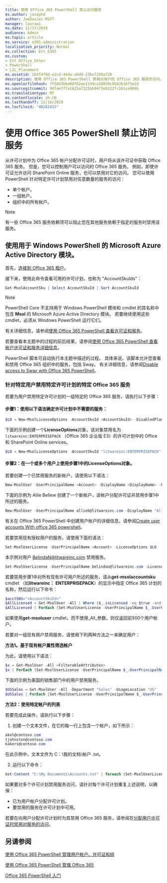 ```yaml
---
title: 使用 Office 365 PowerShell 禁止访问服务
ms.author: josephd
author: JoeDavies-MSFT
manager: laurawi
ms.date: 12/17/2019
audience: Admin
ms.topic: article
ms.service: o365-administration
localization_priority: Normal
ms.collection: Ent_O365
ms.custom:
- Ent_Office_Other
- PowerShell
- LIL_Placement
ms.assetid: 264f4f0d-e2cd-44da-a9d9-23bef250a720
description: 使用 Office 365 PowerShell 禁用对用户的 Office 365 服务的访问。
ms.openlocfilehash: 7f50d3bbe08f02ee1149ca10859c9583b10f5e2d
ms.sourcegitcommit: 9dfaeff7a1625a7325bb94f3eb322fc161ce066b
ms.translationtype: MT
ms.contentlocale: zh-CN
ms.lasthandoff: 12/18/2019
ms.locfileid: "40261415"
---
```

# <a name="disable-access-to-services-with-office-365-powershell"></a>使用 Office 365 PowerShell 禁止访问服务

从许可计划中为 Office 365 帐户分配许可证时，用户将从该许可证中获取 Office 365 服务。 但是，您可以控制用户可以访问的 Office 365 服务。 例如，即使许可证允许访问 SharePoint Online 服务，也可以禁用对它的访问。 您可以使用 PowerShell 针对特定许可计划禁用对任意数量的服务的访问：

- 单个帐户。
- 一组帐户。
- 组织中的所有帐户。

>[!Note]
>有一些 Office 365 服务依赖项可以阻止您在其他服务依赖于指定的服务时禁用该服务。
>

## <a name="use-the-microsoft-azure-active-directory-module-for-windows-powershell"></a>使用用于 Windows PowerShell 的 Microsoft Azure Active Directory 模块。

首先，[连接到 Office 365 租户](connect-to-office-365-powershell.md#connect-with-the-microsoft-azure-active-directory-module-for-windows-powershell)。

接下来，使用此命令查看可用的许可计划，也称为 "AccountSkuIds"：

```powershell
Get-MsolAccountSku | Select AccountSkuId | Sort AccountSkuId
```

>[!Note]
>PowerShell Core 不支持用于 Windows PowerShell 模块和 cmdlet 的其名称中包含 **Msol** 的 Microsoft Azure Active Directory 模块。 若要继续使用这些 cmdlet，必须从 Windows PowerShell 运行它们。
>

有关详细信息，请参阅[使用 Office 365 PowerShell 查看许可证和服务](view-licenses-and-services-with-office-365-powershell.md)。
    
若要查看本主题中的过程的前后结果，请参阅[使用 Office 365 PowerShell 查看帐户许可证和服务详细信息](view-account-license-and-service-details-with-office-365-powershell.md)。
    
PowerShell 脚本可自动执行本主题中描述的过程。 具体来说，该脚本允许您查看和禁用 Office 365 组织中的服务，包括 Sway。 有关详细信息，请参阅[Disable access to Sway with Office 365 PowerShell](disable-access-to-sway-with-office-365-powershell.md)。
    
    
### <a name="disable-specific-office-365-services-for-specific-users-for-a-specific-licensing-plan"></a>针对特定用户禁用特定许可计划的特定 Office 365 服务
  
若要为用户禁用特定许可计划的一组特定的 Office 365 服务，请执行以下步骤：
  
#### <a name="step-1-identify-the-undesirable-services-in-the-licensing-plan-by-using-the-following-syntax"></a>步骤1：使用以下语法确定许可计划中不需要的服务：
    
```powershell
$LO = New-MsolLicenseOptions -AccountSkuId <AccountSkuId> -DisabledPlans "<UndesirableService1>", "<UndesirableService2>"...
```

下面的示例创建一个**LicenseOptions**对象，该对象禁用名为`litwareinc:ENTERPRISEPACK` （Office 365 企业版 E3）的许可计划中的 Office 和 SharePoint Online services。
    
```powershell
$LO = New-MsolLicenseOptions -AccountSkuId "litwareinc:ENTERPRISEPACK" -DisabledPlans "SHAREPOINTWAC", "SHAREPOINTENTERPRISE"
```

#### <a name="step-2-use-the-licenseoptions-object-from-step-1-on-one-or-more-users"></a>步骤2：在一个或多个用户上使用步骤1中的**LicenseOptions**对象。
    
若要创建一个已禁用服务的新帐户，请使用以下语法：
    
```powershell
New-MsolUser -UserPrincipalName <Account> -DisplayName <DisplayName> -FirstName <FirstName> -LastName <LastName> -LicenseAssignment <AccountSkuId> -LicenseOptions $LO -UsageLocation <CountryCode>
```

下面的示例为 Allie Bellew 创建了一个新帐户，该帐户分配许可证并禁用步骤1中所述的服务。
    
```powershell
New-MsolUser -UserPrincipalName allieb@litwareinc.com -DisplayName "Allie Bellew" -FirstName Allie -LastName Bellew -LicenseAssignment litwareinc:ENTERPRISEPACK -LicenseOptions $LO -UsageLocation US
```

有关在 Office 365 PowerShell 中创建用户帐户的详细信息，请参阅[Create user accounts With office 365 powershell](create-user-accounts-with-office-365-powershell.md)。
    
若要禁用现有授权用户的服务，请使用下面的语法：
    
```powershell
Set-MsolUserLicense -UserPrincipalName <Account> -LicenseOptions $LO
```

本示例对用户 BelindaN@litwareinc.com 禁用服务。
    
```powershell
Set-MsolUserLicense -UserPrincipalName belindan@litwareinc.com -LicenseOptions $LO
```

若要禁用步骤1中对所有现有许可用户所述的服务，请从**get-msolaccountsku** cmdlet （如**litwareinc： ENTERPRISEPACK**）的显示中指定 Office 365 计划的名称，然后运行以下命令：
    
```powershell
$acctSKU="<AccountSkuId>"
$AllLicensed = Get-MsolUser -All | Where {$_.isLicensed -eq $true -and $_.licenses[0].AccountSku.SkuPartNumber -eq ($acctSKU).Substring($acctSKU.IndexOf(":")+1, $acctSKU.Length-$acctSKU.IndexOf(":")-1)}
$AllLicensed | ForEach {Set-MsolUserLicense -UserPrincipalName $_.UserPrincipalName -LicenseOptions $LO}
```

 如果使用**get-msoluser** cmdlet，而不使用_All_参数，则仅返回前500个用户帐户。

若要对一组现有用户禁用服务，请使用下列两种方法之一来确定用户：
    
**方法1。基于现有帐户属性筛选帐户** 

为此，请使用以下语法：
    
```powershell
$x = Get-MsolUser -All <FilterableAttributes>
$x | ForEach {Set-MsolUserLicense -UserPrincipalName $_.UserPrincipalName -LicenseOptions $LO}
```

下面的示例为美国的销售部门中的用户禁用服务。
    
```powershell
$USSales = Get-MsolUser -All -Department "Sales" -UsageLocation "US"
$USSales | ForEach {Set-MsolUserLicense -UserPrincipalName $_.UserPrincipalName -LicenseOptions $LO}
```

**方法2：使用特定帐户的列表** 

若要完成此操作，请执行以下步骤：
    
1. 创建一个文本文件，在它的每一行上包含一个帐户，如下所示：
    
  ```powershell
  akol@contoso.com
  tjohnston@contoso.com
  kakers@contoso.com
  ```

  在此示例中，文本文件为 C：\\我的文档\\帐户 .txt。
    
2. 运行以下命令：
    
  ```powershell
  Get-Content "C:\My Documents\Accounts.txt" | foreach {Set-MsolUserLicense -UserPrincipalName $_ -LicenseOptions $LO}
  ```

如果要对多个许可计划禁用服务访问，请针对每个许可计划重复上述说明，以确保：

- 已为用户帐户分配许可计划。
- 要禁用的服务在许可计划中可用。

若要在向用户分配许可计划时为其禁用 Office 365 服务，请参阅在[分配用户许可证时禁用对服务的访问](disable-access-to-services-while-assigning-user-licenses.md)。


## <a name="see-also"></a>另请参阅

[使用 Office 365 PowerShell 管理用户帐户、许可证和组](manage-user-accounts-and-licenses-with-office-365-powershell.md)
  
[使用 Office 365 PowerShell 管理 Office 365](manage-office-365-with-office-365-powershell.md)
  
[Office 365 PowerShell 入门](getting-started-with-office-365-powershell.md)
